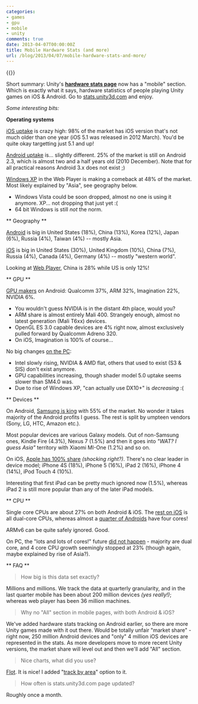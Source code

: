 ```yaml
---
categories:
- games
- gpu
- mobile
- unity
comments: true
date: 2013-04-07T00:00:00Z
title: Mobile Hardware Stats (and more)
url: /blog/2013/04/07/mobile-hardware-stats-and-more/
---
```


{{<imgright src="/img/blog/2013-04/hwstats.png">}}

Short summary: Unity's [**hardware stats page**](http://stats.unity3d.com/) now has a "mobile" section. Which is exactly what it says, hardware statistics of people playing Unity games on iOS & Android. Go to [stats.unity3d.com](http://stats.unity3d.com/) and enjoy.

*Some interesting bits:*

**Operating systems**

[iOS uptake](http://stats.unity3d.com/mobile/os-ios.html) is crazy high: 98% of the market has iOS version that's not much older than one year (iOS 5.1 was released in 2012 March). You'd be quite okay targetting just 5.1 and up!

[Android uptake](http://stats.unity3d.com/mobile/os.html) is... slightly different. 25% of the market is still on Android 2.3, which is almost two and a half years old (2010 December). Note that for all practical reasons Android 3.x does not exist ;)

[Windows XP](http://stats.unity3d.com/web/os.html) in the Web Player is making a comeback at 48% of the market. Most likely explained by "Asia", see geography below.

* Windows Vista could be soon dropped, almost no one is using it anymore. XP... not dropping that just yet :(
* 64 bit Windows is still *not* the norm.


** Geography **

 [Android](http://stats.unity3d.com/mobile/os.html) is big in United States (18%), China (13%), Korea (12%), Japan (6%), Russia (4%), Taiwan (4%) -- mostly Asia.

 [iOS](http://stats.unity3d.com/mobile/os-ios.html) is big in United States (30%), United Kingdom (10%), China (7%), Russia (4%), Canada (4%), Germany (4%) -- mostly "western world".

 Looking at [Web Player](http://stats.unity3d.com/web/os.html), China is 28% while US is only 12%! 


** GPU **

[GPU makers](http://stats.unity3d.com/mobile/gpu.html) on Android: Qualcomm 37%, ARM 32%, Imagination 22%, NVIDIA 6%.

* You wouldn't guess NVIDIA is in the distant 4th place, would you?
* ARM share is almost entirely Mali 400. Strangely enough, almost no latest generation (Mali T6xx) devices.
* OpenGL ES 3.0 capable devices are 4% right now, almost exclusively pulled forward by Qualcomm Adreno 320.
* On iOS, Imagination is 100% of course...

No big changes [on the PC](http://stats.unity3d.com/web/gpu.html):

* Intel slowly rising, NVIDIA & AMD flat, others that used to exist (S3 & SIS) don't exist anymore.
* GPU capabilities increasing, though shader model 5.0 uptake seems slower than SM4.0 was.
* Due to rise of Windows XP, "can actually use DX10+" is *decreasing* :(


** Devices **

On Android, [Samsung is king](http://stats.unity3d.com/mobile/device.html) with 55% of the market. No wonder it takes majority of the Android profits I guess. The rest is split by umpteen vendors (Sony, LG, HTC, Amazon etc.).

Most popular devices are various Galaxy models. Out of non-Samsung ones, Kindle Fire (4.3%), Nexus 7 (1.5%) and then it goes into *"WAT? I guess Asia"* territory with Xiaomi MI-One (1.2%) and so on.

On iOS, [Apple has 100% share](http://stats.unity3d.com/mobile/device-ios.html) *(shocking right?)*. There's no clear leader in device model; iPhone 4S (18%), iPhone 5 (16%), iPad 2 (16%), iPhone 4 (14%), iPod Touch 4 (10%).

Interesting that first iPad can be pretty much ignored now (1.5%), whereas iPad 2 is still more popular than any of the later iPad models.


** CPU **

Single core CPUs are about 27% on both Android & iOS. The [rest on iOS](http://stats.unity3d.com/mobile/cpu-ios.html) is all dual-core CPUs, whereas almost a [quarter of Androids](http://stats.unity3d.com/mobile/cpu.html) have four cores!

ARMv6 can be quite safely ignored. Good.

On PC, the "lots and lots of cores!" future [did not happen](http://stats.unity3d.com/web/cpu.html) - majority are dual core, and 4 core CPU growth seemingly stopped at 23% (though again, maybe explained by rise of Asia?).


** FAQ **

> How big is this data set exactly?

Millions and millions. We track the data at quarterly granularity, and in the last quarter mobile has been about 200 million devices *(yes really!)*; whereas web player has been 36 million machines.

> Why no "All" section in mobile pages, with both Android & iOS?

We've added hardware stats tracking on Android earlier, so there are more Unity games made with it out there. Would be totally unfair "market share" - right now, 250 million Android devices and "only" 4 million iOS devices are represented in the stats. As more developers move to more recent Unity versions, the market share will level out and then we'll add "All" section.

> Nice charts, what did you use?

[Flot](http://www.flotcharts.org/). It is nice! I added "[track by area](https://github.com/flot/flot/pull/867)" option to it.

> How often is stats.unity3d.com page updated?

Roughly once a month.

